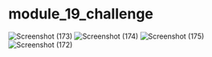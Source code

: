 # module_19_challenge

![Screenshot (173)](https://github.com/andrewtoronto123456/module_19_challenge/assets/142760160/d0288831-94dd-4234-bd7a-9bff6c246111)
![Screenshot (174)](https://github.com/andrewtoronto123456/module_19_challenge/assets/142760160/79f369ef-4cbc-45e7-870f-1a8270719bc1)
![Screenshot (175)](https://github.com/andrewtoronto123456/module_19_challenge/assets/142760160/5e8b9d84-6db5-4161-b2bc-cdbab5a70ed8)
![Screenshot (172)](https://github.com/andrewtoronto123456/module_19_challenge/assets/142760160/ac36791f-e891-47d7-bf80-e73f50c7edb3)
